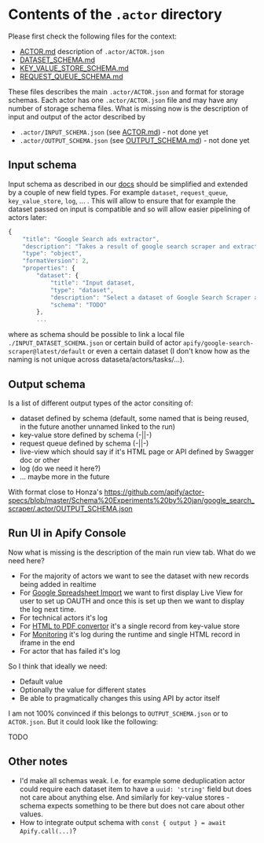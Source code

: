 # Contents of the `.actor` directory

Please first check the following files for the context:
- [ACTOR.md](./ACTOR.md) description of `.actor/ACTOR.json`
- [DATASET_SCHEMA.md](./DATASET_SCHEMA.md)
- [KEY_VALUE_STORE_SCHEMA.md](./KEY_VALUE_STORE_SCHEMA.md)
- [REQUEST_QUEUE_SCHEMA.md](./REQUEST_QUEUE_SCHEMA.md)

These files describes the main `.actor/ACTOR.json` and format for storage schemas. Each actor has one `.actor/ACTOR.json` file and
may have any number of storage schema files. What is missing now is the description of input and output of the actor described by

- `.actor/INPUT_SCHEMA.json` (see [ACTOR.md](./INPUT_SCHEMA.md)) - not done yet
- `.actor/OUTPUT_SCHEMA.json` (see [OUTPUT_SCHEMA.md](./OUTPUT_SCHEMA.md)) - not done yet

## Input schema

Input schema as described in our [docs](https://docs.apify.com/actors/development/input-schema#fields) should be simplified and extended
by a couple of new field types. For example `dataset`, `request_queue`, `key_value_store`, `log`, ... . This will allow to ensure that for
example the dataset passed on input is compatible and so will allow easier pipelining of actors later:

```js
{
    "title": "Google Search ads extractor",
    "description": "Takes a result of google search scraper and extracts ads",
    "type": "object",
    "formatVersion": 2,
    "properties": {
        "dataset": {
            "title": "Input dataset,
            "type": "dataset",
            "description": "Select a dataset of Google Search Scraper actor",
            "schema": "TODO"
        },
        ...
```

where as schema should be possible to link a local file `./INPUT_DATASET_SCHEMA.json` or certain build of actor `apify/google-search-scraper@latest/default` or even a certain dataset (I don't know how as the naming is not unique across dataseta/actors/tasks/...).

## Output schema

Is a list of different output types of the actor consiting of:

- dataset defined by schema (default, some named that is being reused, in the future another unnamed linked to the run)
- key-value store defined by schema (-||-)
- request queue defined by schema (-||-)
- live-view which should say if it's HTML page or API defined by Swagger doc or other
- log (do we need it here?)
- ... maybe more in the future

With format close to Honza's https://github.com/apify/actor-specs/blob/master/Schema%20Experiments%20by%20jan/google_search_scraper/.actor/OUTPUT_SCHEMA.json

## Run UI in Apify Console

Now what is missing is the description of the main run view tab. What do we need here?

- For the majority of actors we want to see the dataset with new records being added in realtime
- For [Google Spreadsheet Import](https://apify.com/lukaskrivka/google-sheets) we want to first display Live View for user to set up OAUTH and once 
this is set up then we want to display the log next time.
- For technical actors it's log
- For [HTML to PDF convertor](https://apify.com/jancurn/url-to-pdf) it's a single record from key-value store
- For [Monitoring](https://apify.com/apify/monitoring-runner) it's log during the runtime and single HTML record in iframe in the end
- For actor that has failed it's log

So I think that ideally we need:
- Default value
- Optionally the value for different states
- Be able to pragmatically changes this using API by actor itself

I am not 100% convinced if this belongs to `OUTPUT_SCHEMA.json` or to `ACTOR.json`. But it could look like the following:

TODO

## Other notes

- I'd make all schemas weak. I.e. for example some deduplication actor could require each dataset item to have a `uuid: 'string'` field but does not care about anything else. And similarly for key-value stores - schema expects something to be there but does not care about other values.
- How to integrate output schema with `const { output } = await Apify.call(...)`?
